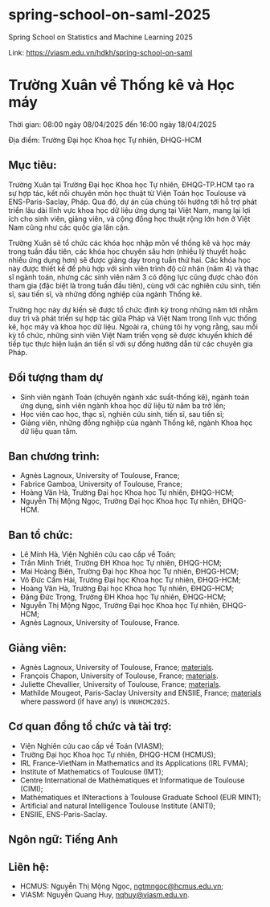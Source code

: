 # spring-school-on-saml-2025
Spring School on Statistics and Machine Learning 2025

Link: https://viasm.edu.vn/hdkh/spring-school-on-saml

# Trường Xuân về Thống kê và Học máy

Thời gian: 08:00 ngày 08/04/2025 đến 16:00 ngày 18/04/2025

Địa điểm: Trường Đại học Khoa học Tự nhiên, ĐHQG-HCM

## Mục tiêu: 

Trường Xuân tại Trường Đại học Khoa học Tự nhiên, ĐHQG-TP.HCM tạo ra sự hợp tác,  kết nối chuyên môn học thuật từ Viện Toán học Toulouse và ENS-Paris-Saclay, Pháp. Qua đó, dự án của chúng tôi hướng tới hỗ trợ phát triển lâu dài lĩnh vực khoa học dữ liệu ứng dụng tại Việt Nam, mang lại lợi ích cho sinh viên, giảng viên, và cộng đồng học thuật rộng lớn hơn ở Việt Nam cũng như các quốc gia lân cận. 

Trường Xuân sẽ tổ chức các khóa học nhập môn về thống kê và học máy trong tuần đầu tiên, các khóa học chuyên sâu hơn (nhiều lý thuyết hoặc nhiều ứng dụng hơn) sẽ được giảng dạy trong tuần thứ hai. Các khóa học này được thiết kế để phù hợp với sinh viên trình độ cử nhân (năm 4) và thạc sĩ  ngành toán, nhưng các sinh viên năm 3 có động lực cũng được chào đón tham gia (đặc biệt là trong tuần đầu tiên), cùng với các nghiên cứu sinh,  tiến sĩ, sau tiến sĩ, và những đồng nghiệp của ngành  Thống kê.

Trường học này dự kiến sẽ được tổ chức định kỳ trong những năm tới nhằm duy trì và phát triển sự hợp tác giữa Pháp và Việt Nam trong lĩnh vực thống kê, học máy và khoa học dữ liệu. Ngoài ra, chúng tôi hy vọng rằng, sau mỗi kỳ tổ chức, những sinh viên Việt Nam triển vọng sẽ được khuyến khích để tiếp tục thực hiện luận án tiến sĩ với sự đồng hướng dẫn từ các chuyên gia Pháp.

## Đối tượng tham dự

- Sinh viên ngành Toán (chuyên ngành xác suất-thống kê), ngành toán ứng dụng, sinh viên ngành khoa học dữ liệu từ năm ba trở lên;
- Học viên cao học, thạc sĩ, nghiên cứu sinh, tiến sĩ, sau tiến sĩ;
- Giảng viên, những đồng nghiệp của ngành Thống kê, ngành Khoa học dữ liệu quan tâm.

## Ban chương trình:

- Agnès Lagnoux, University of Toulouse, France;
- Fabrice Gamboa, University of Toulouse, France;
- Hoàng Văn Hà, Trường Đại học Khoa học Tự nhiên, ĐHQG-HCM;
- Nguyễn Thị Mộng Ngọc, Trường Đại học Khoa học Tự nhiên, ĐHQG-HCM.

## Ban tổ chức:

- Lê Minh Hà, Viện Nghiên cứu cao cấp về Toán;
- Trần Minh Triết, Trường ĐH Khoa học Tự nhiên, ĐHQG-HCM;
- Mai Hoàng Biên, Trường Đại học Khoa học Tự nhiên, ĐHQG-HCM;
- Võ Đức Cẩm Hải, Trường Đại học Khoa học Tự nhiên, ĐHQG-HCM;
- Hoàng Văn Hà, Trường Đại học Khoa học Tự nhiên, ĐHQG-HCM;
- Đặng Đức Trọng, Trường ĐH Khoa học Tự nhiên, ĐHQG-HCM;
- Nguyễn Thị Mộng Ngọc, Trường Đại học Khoa học Tự nhiên, ĐHQG-HCM;
- Agnès Lagnoux, University of Toulouse, France.

## Giảng viên:

- Agnès Lagnoux, University of Toulouse, France; [materials](https://perso.math.univ-toulouse.fr/lagnoux/enseignements/).
- François Chapon, University of Toulouse, France; [materials](https://www.math.univ-toulouse.fr/~fchapon/research.html).
- Juliette Chevallier, University of Toulouse, France; [materials](https://plmlab.math.cnrs.fr/chevallier-teaching/hcmus-springschool-computationalstatistics).
- Mathilde Mougeot, Paris-Saclay University and ENSIIE, France; [materials](https://sites.google.com/site/mougeotmathilde/teaching) where password (if have any) is `VNUHCMC2025`.

## Cơ quan đồng tổ chức và tài trợ: 

- Viện Nghiên cứu cao cấp về Toán (VIASM);
- Trường Đại học Khoa học Tự nhiên, ĐHQG-HCM (HCMUS);
- IRL France-VietNam in Mathematics and its Applications (IRL FVMA);
- Institute of Mathematics of Toulouse (IMT);
- Centre International de Mathématiques et Informatique de Toulouse (CIMI);
- Mathématiques et INteractions à Toulouse Graduate School (EUR MINT);
- Artificial and natural Intelligence Toulouse Institute (ANITI);
- ENSIIE, ENS-Paris-Saclay.

## Ngôn ngữ: Tiếng Anh

## Liên hệ: 

- HCMUS: Nguyễn Thị Mộng Ngọc, ngtmngoc@hcmus.edu.vn;
- VIASM: Nguyễn Quang Huy, nqhuy@viasm.edu.vn.
